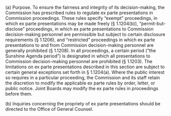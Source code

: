 (a) Purpose. To ensure the fairness and integrity of its decision-making, the Commission has prescribed rules to regulate ex parte presentations in Commission proceedings. These rules specify “exempt” proceedings, in which ex parte presentations may be made freely (§ 1.1204(b)), “permit-but-disclose” proceedings, in which ex parte presentations to Commission decision-making personnel are permissible but subject to certain disclosure requirements (§ 1.1206), and “restricted” proceedings in which ex parte presentations to and from Commission decision-making personnel are generally prohibited (§ 1.1208). In all proceedings, a certain period (”the Sunshine Agenda period”) is designated in which all presentations to Commission decision-making personnel are prohibited (§ 1.1203). The limitations on ex parte presentations described in this section are subject to certain general exceptions set forth in § 1.1204(a). Where the public interest so requires in a particular proceeding, the Commission and its staff retain the discretion to modify the applicable ex parte rules by order, letter, or public notice. Joint Boards may modify the ex parte rules in proceedings before them.

(b) Inquiries concerning the propriety of ex parte presentations should be directed to the Office of General Counsel.

